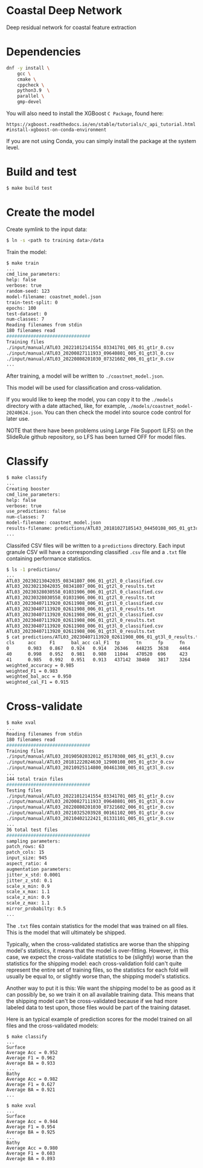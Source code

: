 # Coastal Deep Network

Deep residual network for coastal feature extraction

# Dependencies

``` bash
dnf -y install \
    gcc \
    cmake \
    cppcheck \
    python3.9  \
    parallel \
    gmp-devel
```

You will also need to install the XGBoost `C Package`, found here:

`https://xgboost.readthedocs.io/en/stable/tutorials/c_api_tutorial.html#install-xgboost-on-conda-environment`

If you are not using Conda, you can simply install the package at the
system level.

# Build and test

``` bash
$ make build test
```

# Create the model

Create symlink to the input data:

``` bash
$ ln -s <path to training data>/data
```

Train the model:

``` bash
$ make train
...
cmd_line_parameters:
help: false
verbose: true
random-seed: 123
model-filename: coastnet_model.json
train-test-split: 0
epochs: 100
test-dataset: 0
num-classes: 7
Reading filenames from stdin
180 filenames read
###############################
Training files
./input/manual/ATL03_20221012141554_03341701_005_01_gt1r_0.csv
./input/manual/ATL03_20200827111933_09640801_005_01_gt3l_0.csv
./input/manual/ATL03_20220808201030_07321602_006_01_gt1r_0.csv
...
```

After training, a model will be written to `./coastnet_model.json`.

This model will be used for classification and cross-validation.

If you would like to keep the model, you can copy it to the `./models`
directory with a date attached, like, for example,
`./models/coastnet_model-20240624.json`. You can then check the model
into source code control for later use.

NOTE that there have been problems using Large File Support (LFS) on
the SlideRule github repository, so LFS has been turned OFF for model
files.

# Classify

``` bash
$ make classify
...
Creating booster
cmd_line_parameters:
help: false
verbose: true
use_predictions: false
num-classes: 7
model-filename: coastnet_model.json
results-filename: predictions/ATL03_20181027185143_04450108_005_01_gt3r_0_results.txt
...
```

Classifed CSV files will be written to a `predictions` directory. Each
input granule CSV will have a corresponding classified `.csv` file and
a `.txt` file containing performance statistics.

``` bash
$ ls -1 predictions/
...
ATL03_20230213042035_08341807_006_01_gt2l_0_classified.csv
ATL03_20230213042035_08341807_006_01_gt2l_0_results.txt
ATL03_20230328030558_01031906_006_01_gt2l_0_classified.csv
ATL03_20230328030558_01031906_006_01_gt2l_0_results.txt
ATL03_20230407113920_02611908_006_01_gt1l_0_classified.csv
ATL03_20230407113920_02611908_006_01_gt1l_0_results.txt
ATL03_20230407113920_02611908_006_01_gt2l_0_classified.csv
ATL03_20230407113920_02611908_006_01_gt2l_0_results.txt
ATL03_20230407113920_02611908_006_01_gt3l_0_classified.csv
ATL03_20230407113920_02611908_006_01_gt3l_0_results.txt
$ cat predictions/ATL03_20230407113920_02611908_006_01_gt3l_0_results.txt
cls     acc     F1      bal_acc cal_F1  tp      tn      fp      fn      support total
0       0.983   0.867   0.924   0.914   26346   448235  3638    4464    30810   482683
40      0.998   0.952   0.981   0.980   11044   470520  696     423     11467   482683
41      0.985   0.992   0.951   0.913   437142  38460   3817    3264    440406  482683
weighted_accuracy = 0.985
weighted_F1 = 0.983
weighted_bal_acc = 0.950
weighted_cal_F1 = 0.915
```

# Cross-validate

``` bash
$ make xval
...
Reading filenames from stdin
180 filenames read
###############################
Training files
./input/manual/ATL03_20190502032012_05170308_005_01_gt3l_0.csv
./input/manual/ATL03_20181222024630_12900108_005_01_gt3r_0.csv
./input/manual/ATL03_20210925114800_00461308_005_01_gt3l_0.csv
...
144 total train files
###############################
Testing files
./input/manual/ATL03_20221012141554_03341701_005_01_gt1r_0.csv
./input/manual/ATL03_20200827111933_09640801_005_01_gt3l_0.csv
./input/manual/ATL03_20220808201030_07321602_006_01_gt1r_0.csv
./input/manual/ATL03_20210325203928_00161102_005_01_gt1r_0.csv
./input/manual/ATL03_20210402122421_01331101_005_01_gt1r_0.csv
...
36 total test files
###############################
sampling parameters:
patch_rows: 63
patch_cols: 15
input_size: 945
aspect_ratio: 4
augmentation parameters:
jitter_x_std: 0.0001
jitter_z_std: 0.1
scale_x_min: 0.9
scale_x_max: 1.1
scale_z_min: 0.9
scale_z_max: 1.1
mirror_probabilty: 0.5
...
```

The `.txt` files contain statistics for the model that was trained on
all files. This is the model that will ultimately be shipped.

Typically, when the cross-validated statistics are worse than the
shipping model's statistics, it means that the model is over-fitting.
However, in this case, we expect the cross-validate statistics to be
(slightly) worse than the statistics for the shipping model: each
cross-validation fold can't quite represent the entire set of training
files, so the statistics for each fold will usually be equal to, or
slightly worse than, the shipping model's statistics.


Another way to put it is this: We want the shipping model to be as
good as it can possibly be, so we train it on all available training
data. This means that the shipping model can't be cross-validated
because if we had more labeled data to test upon, those
files would be part of the training dataset.

Here is an typical example of prediction scores for the model trained
on all files and the cross-validated models:

```
$ make classify
...
Surface
Average Acc = 0.952
Average F1 = 0.962
Average BA = 0.933
...
Bathy
Average Acc = 0.982
Average F1 = 0.627
Average BA = 0.921
...

$ make xval
...
Surface
Average Acc = 0.944
Average F1 = 0.954
Average BA = 0.925
...
Bathy
Average Acc = 0.980
Average F1 = 0.603
Average BA = 0.893
```
